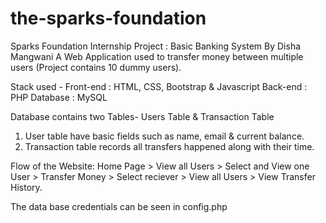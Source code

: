 # the-sparks-foundation
Sparks Foundation Internship Project : Basic Banking System    By Disha Mangwani
A Web Application used to transfer money between multiple users (Project contains 10 dummy users). 

Stack used -
Front-end : HTML, CSS, Bootstrap & Javascript 
Back-end : PHP 
Database : MySQL   

Database contains two Tables- Users Table & Transaction Table 
1. User table have basic fields such as name, email & current balance. 
2. Transaction table records all transfers happened along with their time.  

Flow of the Website: Home Page > View all Users > Select and View one User > Transfer Money > Select reciever > View all Users > View Transfer History.

The data base credentials can be seen in config.php
